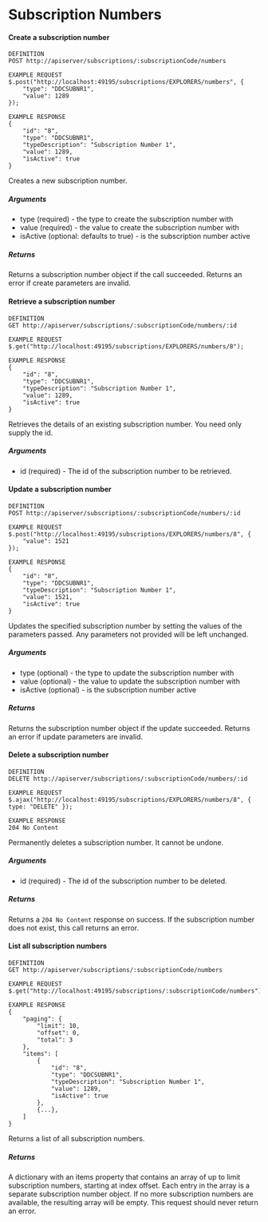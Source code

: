 # Subscription Numbers

#### Create a subscription number

```
DEFINITION
POST http://apiserver/subscriptions/:subscriptionCode/numbers

EXAMPLE REQUEST
$.post("http://localhost:49195/subscriptions/EXPLORERS/numbers", {
    "type": "DDCSUBNR1",
    "value": 1289
});

EXAMPLE RESPONSE
{
    "id": "8",
    "type": "DDCSUBNR1",
    "typeDescription": "Subscription Number 1",
    "value": 1289,
    "isActive": true
}

```

Creates a new subscription number.

##### Arguments

* type (required) - the type to create the subscription number with
* value (required) - the value to create the subscription number with
* isActive (optional: defaults to true) - is the subscription number active

##### Returns

Returns a subscription number object if the call succeeded. Returns an error if create parameters are invalid.

#### Retrieve a subscription number

```
DEFINITION
GET http://apiserver/subscriptions/:subscriptionCode/numbers/:id

EXAMPLE REQUEST
$.get("http://localhost:49195/subscriptions/EXPLORERS/numbers/8");

EXAMPLE RESPONSE
{
    "id": "8",
    "type": "DDCSUBNR1",
    "typeDescription": "Subscription Number 1",
    "value": 1289,
    "isActive": true
}

```

Retrieves the details of an existing subscription number. You need only supply the id.

##### Arguments

* id (required) - The id of the subscription number to be retrieved.

#### Update a subscription number

```
DEFINITION
POST http://apiserver/subscriptions/:subscriptionCode/numbers/:id

EXAMPLE REQUEST
$.post("http://localhost:49195/subscriptions/EXPLORERS/numbers/8", {
    "value": 1521
});

EXAMPLE RESPONSE
{
    "id": "8",
    "type": "DDCSUBNR1",
    "typeDescription": "Subscription Number 1",
    "value": 1521,
    "isActive": true
}

```

Updates the specified subscription number by setting the values of the parameters passed. Any parameters not provided will be left unchanged.

##### Arguments

* type (optional) - the type to update the subscription number with
* value (optional) - the value to update the subscription number with
* isActive (optional) - is the subscription number active

##### Returns

Returns the subscription number object if the update succeeded. Returns an error if update parameters are invalid.

#### Delete a subscription number

```
DEFINITION
DELETE http://apiserver/subscriptions/:subscriptionCode/numbers/:id

EXAMPLE REQUEST
$.ajax("http://localhost:49195/subscriptions/EXPLORERS/numbers/8", { type: "DELETE" });

EXAMPLE RESPONSE
204 No Content

```

Permanently deletes a subscription number. It cannot be undone.

##### Arguments

* id (required) - The id of the subscription number to be deleted.

##### Returns

Returns a `204 No Content` response on success. If the subscription number does not exist, this call returns an error.

#### List all subscription numbers

```
DEFINITION
GET http://apiserver/subscriptions/:subscriptionCode/numbers

EXAMPLE REQUEST
$.get("http://localhost:49195/subscriptions/:subscriptionCode/numbers");

EXAMPLE RESPONSE
{
    "paging": {
        "limit": 10,
        "offset": 0,
        "total": 3
    },
    "items": [
        {
            "id": "8",
            "type": "DDCSUBNR1",
            "typeDescription": "Subscription Number 1",
            "value": 1289,
            "isActive": true
        },
        {...},
    ]
}

```

Returns a list of all subscription numbers.

##### Returns

A dictionary with an items property that contains an array of up to limit subscription numbers, starting at index offset. Each entry in the array is a separate subscription number object. If no more subscription numbers are available, the resulting array will be empty. This request should never return an error.